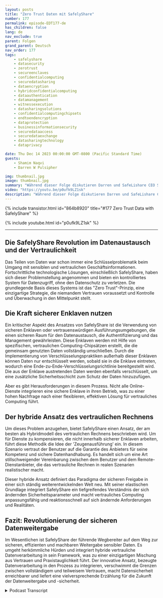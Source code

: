 ```yaml
---
layout: posts
title: "Zero Trust Daten mit SafelyShare"
number: 177
permalink: episode-EDT177-de
has_children: false
lang: de
nav_exclude: true
parent: Folgen
grand_parent: Deutsch
nav_order: 177
tags:
    - safelyshare
    - datasecurity
    - zerotrust
    - secureenclaves
    - confidentialcomputing
    - securedatasharing
    - dataencryption
    - hybridconfidentialcomputing
    - dataauthentication
    - datamanagement
    - witnessexecution
    - datasharingsolutions
    - confidentialcomputingchipsets
    - endtoendencryption
    - dataprotection
    - businessinformationsecurity
    - securedataaccess
    - securedataexchange
    - datasharingtechnology
    - dataprivacy

date: Thu Dec 14 2023 00:00:00 GMT-0800 (Pacific Standard Time)
guests:
    - Shamim Naqvi
    - Darren W Pulsipher

img: thumbnail.jpg
image: thumbnail.jpg
summary: "Während dieser Folge diskutieren Darren und SafeLishare CEO Shamim Naqvi, wie vertrauliches Computing eingesetzt werden kann, um verwaltete Datenaustausch-Kollaborationsumgebungen in der Cloud zu erstellen."
video: "https://youtu.be/p0ufk9LZ1sk"
description: "Während dieser Folge diskutieren Darren und SafeLishare CEO Shamim Naqvi, wie vertrauliches Computing eingesetzt werden kann, um verwaltete Datenaustausch-Kollaborationsumgebungen in der Cloud zu erstellen."
---
```


<div>
{% include transistor.html id="864b8920" title="#177 Zero Trust Data with SafelyShare" %}

{% include youtube.html id="p0ufk9LZ1sk" %}
</div>

---

## Die SafelyShare Revolution im Datenaustausch und der Vertraulichkeit

Das Teilen von Daten war schon immer eine Schlüsselproblematik beim Umgang mit sensiblen und vertraulichen Geschäftsinformationen. Fortschrittliche technologische Lösungen, einschließlich SafelyShare, haben sich dieser Problemstellung angenommen und bieten ein kontrolliertes System für Datenzugriff, ohne den Datenschutz zu verletzen. Die grundlegende Basis dieses Systems ist das "Zero Trust"-Prinzip, eine einzigartige Strategie, die niemandem Vertrauen voraussetzt und Kontrolle und Überwachung in den Mittelpunkt stellt.

## Die Kraft sicherer Enklaven nutzen

Ein kritischer Aspekt des Ansatzes von SafelyShare ist die Verwendung von sicheren Enklaven oder vertrauenswürdigen Ausführungsumgebungen, die einen sicheren Raum für den Datenaustausch, die Authentifizierung und das Management gewährleisten. Diese Enklaven werden mit Hilfe von spezifischen, vertraulichen Computing-Chipsätzen erstellt, die die gemeinsam genutzten Daten vollständig umschließen. Durch die Implementierung von Verschlüsselungspraktiken außerhalb dieser Enklaven können Daten nur entschlüsselt werden, sobald sie in die Enklave eintreten, wodurch eine Ende-zu-Ende-Verschlüsselungsrichtlinie bereitgestellt wird. Die aus der Enklave austretenden Daten werden ebenfalls verschlüsselt, um eine zusätzliche Sicherheitsschicht zum Schutz der Daten hinzuzufügen.

Aber es gibt Herausforderungen in diesem Prozess. Nicht alle Online-Dienste integrieren eine sichere Enklave in ihren Betrieb, was zu einer hohen Nachfrage nach einer flexibleren, effektiven Lösung für vertrauliches Computing führt.

## Der hybride Ansatz des vertraulichen Rechnens

Um dieses Problem anzugehen, bietet SafelyShare einen Ansatz, der am besten als Hybridmodell des vertraulichen Rechnens beschrieben wird. Um für Dienste zu kompensieren, die nicht innerhalb sicherer Enklaven arbeiten, führt diese Methodik die Idee der 'Zeugenausführung' ein. In diesem Szenario vertraut der Benutzer auf die Garantie des Anbieters für seine Kompetenz und sichere Datenhandhabung. Es handelt sich um eine Art stillschweigender Vereinbarung zwischen dem Benutzer und dem Remote-Dienstanbieter, die das vertrauliche Rechnen in realen Szenarien realistischer macht.

Dieser hybride Ansatz definiert das Paradigma der sicheren Freigabe in einer sich ständig weiterentwickelnden Welt neu. Mit seiner elastischen Grundlage integriert SafelyShare ein tiefgreifendes Verständnis der sich ändernden Sicherheitsparameter und macht vertrauliches Computing anpassungsfähig und reaktionsschnell auf sich ändernde Anforderungen und Realitäten.

## Fazit: Revolutionierung der sicheren Datenweitergabe

Im Wesentlichen ist SafelyShare der führende Wegbereiter auf dem Weg zur sicheren, effizienten und machbaren Weitergabe sensibler Daten. Es umgeht herkömmliche Hürden und integriert hybride vertrauliche Datenverarbeitung in sein Framework, was zu einer einzigartigen Mischung aus Vertrauen und Praxistauglichkeit führt. Der innovative Ansatz, bezeugte Datenverarbeitung in den Prozess zu integrieren, verschwimmt die Grenzen zwischen vollständigem und teilweisem Vertrauen, macht Datensicherheit erreichbarer und liefert eine vielversprechende Erzählung für die Zukunft der Datenweitergabe und -sicherheit.



<details>
<summary> Podcast Transcript </summary>

<p></p>

</details>
